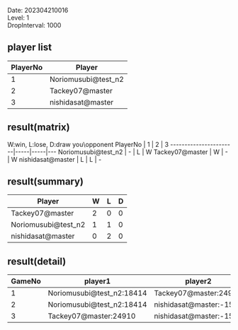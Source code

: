 Date: 202304210016  
Level: 1  
DropInterval: 1000  
## player list
PlayerNo  |  Player
----------|---------------------
1         |  Noriomusubi@test_n2
2         |  Tackey07@master
3         |  nishidasat@master
## result(matrix)
W:win, L:lose, D:draw
you\opponent PlayerNo  |  1  |  2  |  3
-----------------------|-----|-----|---
Noriomusubi@test_n2    |  -  |  L  |  W
Tackey07@master        |  W  |  -  |  W
nishidasat@master      |  L  |  L  |  -
## result(summary)
Player               |  W  |  L  |  D
---------------------|-----|-----|---
Tackey07@master      |  2  |  0  |  0
Noriomusubi@test_n2  |  1  |  1  |  0
nishidasat@master    |  0  |  2  |  0
## result(detail)
GameNo  |  player1                    |  player2
--------|-----------------------------|-------------------------
1       |  Noriomusubi@test_n2:18414  |  Tackey07@master:24910
2       |  Noriomusubi@test_n2:18414  |  nishidasat@master:-1504
3       |  Tackey07@master:24910      |  nishidasat@master:-1501
